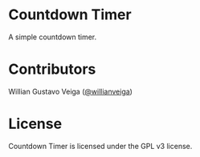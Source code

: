 # Countdown Timer

A simple countdown timer.

# Contributors

Willian Gustavo Veiga ([@willianveiga](https://github.com/willianveiga))

# License

Countdown Timer is licensed under the GPL v3 license.
